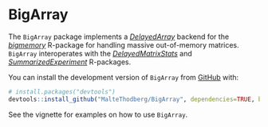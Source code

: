 
<!-- README.md is generated from README.Rmd. Please edit that file -->

# BigArray

<!-- badges: start -->
<!-- badges: end -->

The `BigArray` package implements a
*[DelayedArray](https://bioconductor.org/packages/3.15/DelayedArray)*
backend for the
*[bigmemory](https://CRAN.R-project.org/package=bigmemory)* R-package
for handling massive out-of-memory matrices. `BigArray` interoperates
with the
*[DelayedMatrixStats](https://bioconductor.org/packages/3.15/DelayedMatrixStats)*
and
*[SummarizedExperiment](https://bioconductor.org/packages/3.15/SummarizedExperiment)*
R-packages.

You can install the development version of `BigArray` from
[GitHub](https://github.com/) with:

``` r
# install.packages("devtools")
devtools::install_github("MalteThodberg/BigArray", dependencies=TRUE, build_vignettes=TRUE)
```

See the vignette for examples on how to use `BigArray`.
